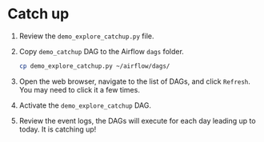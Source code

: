 # Catch up

1. Review the `demo_explore_catchup.py` file.

1. Copy `demo_catchup` DAG to the Airflow `dags` folder.

   ```bash
   cp demo_explore_catchup.py ~/airflow/dags/
   ```

1. Open the web browser, navigate to the list of DAGs, and click `Refresh`. You may need to click it a few times.

1. Activate the `demo_explore_catchup` DAG.

1. Review the event logs, the DAGs will execute for each day leading up to today. It is catching up!

